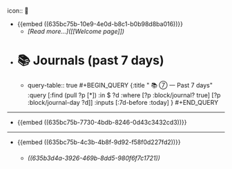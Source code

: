 icon:: 

- {{embed ((635bc75b-10e9-4e0d-b8c1-b0b98d8ba016))}}
	- *[Read more...]([[Welcome page]])*
- #  📚 **Journals** (past 7 days)
	- query-table:: true
	  #+BEGIN_QUERY
	  {:title " 📚 ⑦ 一 Past 7 days"
	   :query [:find (pull ?p [*])
	           :in $ ?d
	           :where
	           [?p :block/journal? true]
	           [?p :block/journal-day ?d]]
	   :inputs [:7d-before :today]
	  }
	  #+END_QUERY
- ---
- {{embed ((635bc75b-7730-4bdb-8246-0d43c3432cd3))}}
- ---
- {{embed ((635bc75b-4c3b-4b8f-9d92-f58f0d227fd2))}}
	- ###### ((635b3d4a-3926-469b-8dd5-980f6f7c1721))